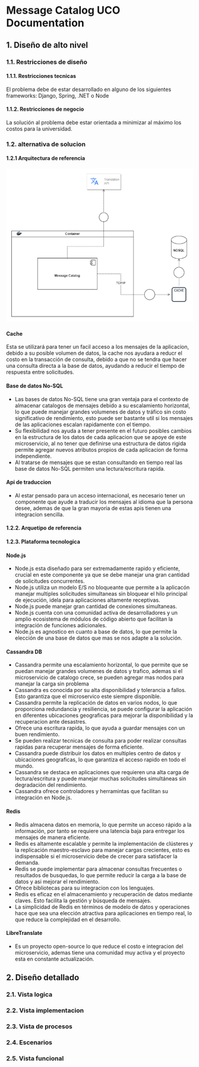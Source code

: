 # Message Catalog UCO Documentation

## 1. Diseño de alto nivel

### 1.1. Restricciones de diseño

#### 1.1.1. Restricciones tecnicas

El problema debe de estar desarrollado en alguno de los siguientes frameworks: Django, Spring, .NET o Node

#### 1.1.2. Restricciones de negocio

La solución al problema debe estar orientada a minimizar al máximo los costos para la universidad.

### 1.2. alternativa de solucion

#### 1.2.1 Arquitectura de referencia

![Arquitectura de referencia](./assets/Arquitectura-Referencia.png)

#### Cache

Esta se utilizará para tener un facil acceso a los mensajes de la aplicacion, debido a su posible volumen de datos, la cache nos ayudara a reducr el costo en la transacción de consulta, debido a que no se tendra que hacer una consulta directa a la base de datos, ayudando a reducir el tiempo de respuesta entre solicitudes.

#### Base de datos No-SQL

- Las bases de datos No-SQL tiene una gran ventaja para el contexto de almacenar catalogos de mensajes debido a su escalamiento horizontal, lo que puede manejar grandes volumenes de datos y tráfico sin costo significativo de rendimiento, esto puede ser bastante util si los mensajes de las aplicaciones escalan rapidamente con el tiempo.
- Su flexibilidad nos ayuda a tener presente en el futuro posibles cambios en la estructura de los datos de cada aplicacion que se apoye de este microservicio, al no tener que definirse una estructura de datos rigida permite agregar nuevos atributos propios de cada aplicacion de forma independiente.
- Al tratarse de mensajes que se estan consultando en tiempo real las base de datos No-SQL permiten una lectura/escritura rapida.

#### Api de traduccion

- Al estar pensado para un acceso internacional, es necesario tener un componente que ayude a traducir los mensajes al idioma que la persona desee, ademas de que la gran mayoria de estas apis tienen una integracion sencilla.

#### 1.2.2. Arquetipo de referencia

#### 1.2.3. Plataforma tecnologica

#### Node.js

- Node.js esta diseñado para ser extremadamente rapido y eficiente, crucial en este componente ya que se debe manejar una gran cantidad de solicitudes concurrentes.
- Node.js utiliza un modelo E/S no bloqueante que permite a la aplicacón manejar multiples solicitudes simultaneas sin bloquear el hilo principal de ejecución, idela para aplicaciones altamente receptivas.
- Node.js puede manejar gran cantidad de conexiones simultaneas.
- Node.js cuenta con una comunidad activa de desarrolladores y un amplio ecosistema de módulos de código abierto que facilitan la integración de funciones adicionales.
- Node.js es agnostico en cuanto a base de datos, lo que permite la elección de una base de datos que mas se nos adapte a la solución.

#### Cassandra DB

- Cassandra permite una escalamiento horizontal, lo que permite que se puedan manejar grandes volumenes de datos y trafico, ademas si el microservicio de catalogo crece, se pueden agregar mas nodos para manejar la carga sin problema
- Cassandra es conocida por su alta disponibilidad y tolerancia a fallos. Esto garantiza que el microservico este siempre disponible.
- Cassandra permite la replicación de datos en varios nodos, lo que proporciona redundancia y resiliencia, se puede configurar la aplicación en diferentes ubicaciones geograficas para mejorar la disponibilidad y la recuperacion ante desastres.
- Ofrece una escritura rapida, lo que ayuda a guardar mensajes con un buen rendimiento.
- Se pueden realizar tecnicas de consulta para poder realizar consultas rapidas para recuperar mensajes de forma eficiente.
- Cassandra puede distribuir los datos en multiples centro de datos y ubicaciones geograficas, lo que garantiza el acceso rapido en todo el mundo.
- Cassandra se destaca en aplicaciones que requieren una alta carga de lectura/escritura y puede manejar muchas solicitudes simultáneas sin degradación del rendimiento.
- Cassandra ofrece controladores y herramintas que facilitan su integración en Node.js.

#### Redis

- Redis almacena datos en memoria, lo que permite un acceso rápido a la información, por tanto se requiere una latencia baja para entregar los mensajes de manera eficiente.
- Redis es altamente escalable y permite la implementación de clústeres y la replicación maestro-esclavo para manejar cargas crecientes, esto es indispensable si el microservicio debe de crecer para satisfacer la demanda.
- Redis se puede implementar para almacenar consultas frecuentes o resultados de busquedas, lo que permite reducir la carga a la base de datos y asi mejorar el rendimiento.
- Ofrece bibliotecas para su integracion con los lenguajes.
- Redis es eficaz en el almacenamiento y recuperación de datos mediante claves. Esto facilita la gestión y búsqueda de mensajes.
- La simplicidad de Redis en términos de modelo de datos y operaciones hace que sea una elección atractiva para aplicaciones en tiempo real, lo que reduce la complejidad en el desarrollo.

#### LibreTranslate

- Es un proyecto open-source lo que reduce el costo e integracion del microservicio, ademas tiene una comunidad muy activa y el proyecto esta en constante actualización.

## 2. Diseño detallado

### 2.1. Vista logica

### 2.2. Vista implementacion

### 2.3. Vista de procesos

### 2.4. Escenarios

### 2.5. Vista funcional
